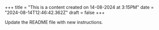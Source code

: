 +++
title = "This is a content created on 14-08-2024 at 3:15PM"
date = "2024-08-14T12:46:42.362Z"
draft = false
+++

  Update the README file with new instructions.
        